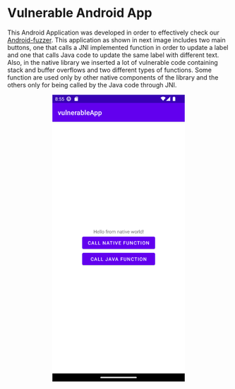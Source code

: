 # Vulnerable Android App

This Android Application was developed in order to effectively check our [Android-fuzzer](https://github.com/AthanasiosOikonomou/Android-fuzzer).
This application as shown in next image includes two main buttons, one that calls a JNI implemented
function in order to update a label and one that calls Java code to update the same
label with different text. Also, in the native library we inserted a lot of vulnerable
code containing stack and buffer overflows and two different types of functions. Some
function are used only by other native components of the library and the others only
for being called by the Java code through JNI.

<p align="center"><img src="./assets/screenshot.png?raw=true" width="300"></p>